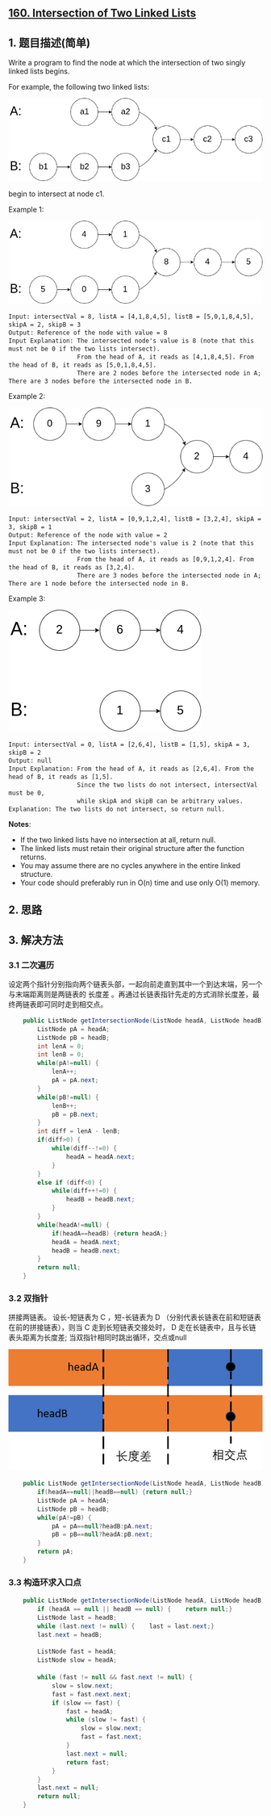 ## [160. Intersection of Two Linked Lists](https://leetcode-cn.com/problems/intersection-of-two-linked-lists/)

## 1. 题目描述\(简单\)

Write a program to find the node at which the intersection of two singly linked lists begins.

For example, the following two linked lists:

![](/assets/101-200/160-problem-1.png)

begin to intersect at node c1.

Example 1:

![](/assets/101-200/160-problem-2.png)

```
Input: intersectVal = 8, listA = [4,1,8,4,5], listB = [5,0,1,8,4,5], skipA = 2, skipB = 3  
Output: Reference of the node with value = 8  
Input Explanation: The intersected node's value is 8 (note that this must not be 0 if the two lists intersect). 
                   From the head of A, it reads as [4,1,8,4,5]. From the head of B, it reads as [5,0,1,8,4,5]. 
                   There are 2 nodes before the intersected node in A; There are 3 nodes before the intersected node in B.
```

Example 2:

![](/assets/101-200/160-problem-3.png)

```
Input: intersectVal = 2, listA = [0,9,1,2,4], listB = [3,2,4], skipA = 3, skipB = 1
Output: Reference of the node with value = 2
Input Explanation: The intersected node's value is 2 (note that this must not be 0 if the two lists intersect). 
                   From the head of A, it reads as [0,9,1,2,4]. From the head of B, it reads as [3,2,4]. 
                   There are 3 nodes before the intersected node in A; There are 1 node before the intersected node in B.
```

Example 3:

![](/assets/101-200/160-problem-4.png)

```
Input: intersectVal = 0, listA = [2,6,4], listB = [1,5], skipA = 3, skipB = 2
Output: null
Input Explanation: From the head of A, it reads as [2,6,4]. From the head of B, it reads as [1,5]. 
                   Since the two lists do not intersect, intersectVal must be 0, 
                   while skipA and skipB can be arbitrary values.
Explanation: The two lists do not intersect, so return null.
```

**Notes**:

* If the two linked lists have no intersection at all, return null.
* The linked lists must retain their original structure after the function returns.
* You may assume there are no cycles anywhere in the entire linked structure.
* Your code should preferably run in O\(n\) time and use only O\(1\) memory.

## 2. 思路

## 3. 解决方法

### 3.1 二次遍历

设定两个指针分别指向两个链表头部，一起向前走直到其中一个到达末端，另一个与末端距离则是两链表的 长度差 。再通过长链表指针先走的方式消除长度差，最终两链表即可同时走到相交点。

```java
    public ListNode getIntersectionNode(ListNode headA, ListNode headB) {
        ListNode pA = headA;
        ListNode pB = headB;
        int lenA = 0;
        int lenB = 0;
        while(pA!=null) {
            lenA++;
            pA = pA.next;
        }
        while(pB!=null) {
            lenB++;
            pB = pB.next;
        }
        int diff = lenA - lenB;
        if(diff>0) {
            while(diff--!=0) {
                headA = headA.next;
            }
        }
        else if (diff<0) {
            while(diff++!=0) {
                headB = headB.next;
            }
        }
        while(headA!=null) {
            if(headA==headB) {return headA;}
            headA = headA.next;
            headB = headB.next;
        }
        return null;
    }
```

### 3.2 双指针

拼接两链表。 设长-短链表为 C ，短-长链表为 D （分别代表长链表在前和短链表在前的拼接链表），则当 C 走到长短链表交接处时， D 走在长链表中，且与长链表头距离为长度差; 当双指针相同时跳出循环，交点或null

![](/assets/101-200/160-solution-2-1.png)

```java
    public ListNode getIntersectionNode(ListNode headA, ListNode headB) {
        if(headA==null||headB==null) {return null;}
        ListNode pA = headA;
        ListNode pB = headB;
        while(pA!=pB) {
            pA = pA==null?headB:pA.next;
            pB = pB==null?headA:pB.next;
        }
        return pA;
    }
```

### 3.3 构造环求入口点

```java
    public ListNode getIntersectionNode(ListNode headA, ListNode headB) {
        if (headA == null || headB == null) {    return null;}
        ListNode last = headB;
        while (last.next != null) {    last = last.next;}
        last.next = headB;

        ListNode fast = headA;
        ListNode slow = headA;

        while (fast != null && fast.next != null) {
            slow = slow.next;
            fast = fast.next.next;
            if (slow == fast) {
                fast = headA;
                while (slow != fast) {
                    slow = slow.next;
                    fast = fast.next;
                }
                last.next = null;
                return fast;
            }
        }
        last.next = null;
        return null;
    }
```



